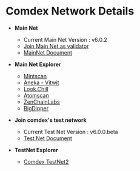 # Comdex Network Details


* **Main Net** 
  * Current Main Net Version : v6.0.2
  * [Join Main Net as validator](https://github.com/comdex-official/networks/blob/main/mainnet/02-validator-post-gentx.md)
  * [MainNet Document](https://github.com/comdex-official/networks/tree/main/mainnet/comdex-1)

* **Main Net Explorer**
  * [Mintscan](https://www.mintscan.io/comdex/)
  * [Aneka - Vitwit](https://comdex.aneka.io/)
  * [Look.Chill](https://look.chillvalidation.com/comdex)
  * [Atomscan](https://atomscan.com/comdex)
  * [ZenChainLabs](https://comdex.zenscan.io/)
  * [BigDipper](http://comdex.bigdipper.live)

* **Join comdex's test network** 
  * Current Test Net Version : v6.0.0.beta
  * [Test Net Document](https://github.com/comdex-official/networks/tree/main/testnet/testnet-2/README.md)
  
  
* **TestNet Explorer**
  * [Comdex TestNet2](https://test2-explorer.comdex.one)
 

